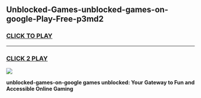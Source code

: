 
## Unblocked-Games-unblocked-games-on-google-Play-Free-p3md2
<h3>
<a href="https://premium76.site?title=unblocked-games-on-google&ref=15A">CLICK TO PLAY</a></h3>
<hr>

<h3>
<a href="https://premium76.site?title=unblocked-games-on-google&ref=15A">CLICK 2 PLAY</a>
  
</h3>

<a href="https://premium76.site?title=unblocked-games-on-google&ref=15A"><img src="https://clearcache.store/games.png"></a>


**unblocked-games-on-google games unblocked: Your Gateway to Fun and Accessible Online Gaming**
